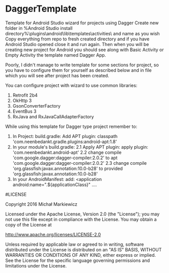 # DaggerTemplate
Template for Android Studio wizard for projects using Dagger
Create new folder in %Android Studio install directory%\plugins\android\lib\templates\activities\ and name as you wish
Copy everything from repo to fresh created directory and if you have Android Studio opened close it and run again. Then when you will be creating new project for Android you should see along with
Basic Activity or Empty Activity the template named Dagger App.

Poorly, I didn't manage to write template for some sections for project, so you have to configure them for yourself as described below and in file which you will see after project has been created.

You can configure project with wizard to use common libraries:
1. Retrofit 2b4
2. OkHttp 3
3. GsonConverterFactory
4. EventBus 3
5. RxJava and RxJavaCallAdapterFactory

While using this template for Dagger type project remember to:
1. In Project: build.gradle:
	Add APT plugin:
	classpath 'com.neenbedankt.gradle.plugins:android-apt:1.8'
2. In your module's build.gradle:
	2.1 Apply APT plugin:
		apply plugin: 'com.neenbedankt.android-apt'
	2.2 change
		compile 'com.google.dagger:dagger-compiler:2.0.2' to apt 'com.google.dagger:dagger-compiler:2.0.2'
	2.3 change
		compile 'org.glassfish:javax.annotation:10.0-b28' to provided 'org.glassfish:javax.annotation:10.0-b28'
3. In your AndroidManifest:
	add:
	<application
        android:name=".${applicationClass}"
		....

#LICENSE

Copyright 2016 Michał Markiewicz

Licensed under the Apache License, Version 2.0 (the "License");
you may not use this file except in compliance with the License.
You may obtain a copy of the License at

   http://www.apache.org/licenses/LICENSE-2.0

Unless required by applicable law or agreed to in writing, software
distributed under the License is distributed on an "AS IS" BASIS,
WITHOUT WARRANTIES OR CONDITIONS OF ANY KIND, either express or implied.
See the License for the specific language governing permissions and
limitations under the License.
